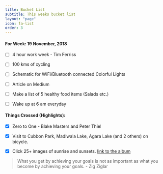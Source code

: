 ```yaml
---
title: Bucket List
subtitle: This weeks bucket list
layout: "page"
icon: fa-list
order: 3
---
```

#### For Week: 19 November, 2018
  * [ ] 4 hour work week - Tim Ferriss
  * [ ] 100 kms of cycling 
  * [ ] Schematic for WiFi/Bluetooth connected Colorful Lights
  * [ ] Article on Medium
  * [ ] Make a list of 5 healthy food items (Salads etc.)
  * [ ] Wake up at 6 am everyday 



#### Things Crossed (Highlights):

  * [x] Zero to One - Blake Masters and Peter Thiel
  * [x] Visit to Cubbon Park, Madiwala Lake, Agara Lake (and 2 others) on bicycle.
  * [x] Click 25+ images of sunrise and sunsets. [link to the album](https://photos.app.goo.gl/rViWvhUWfTMCjSuP7)


>What you get by achieving your goals is not as important as what you become by achieving your goals. - Zig Ziglar